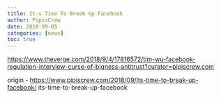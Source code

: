 ```yaml
---
title: It-s Time To Break Up Facebook
author: PipisCrew
date: 2018-09-05
categories: [news]
toc: true
---
```


https://www.theverge.com/2018/9/4/17816572/tim-wu-facebook-regulation-interview-curse-of-bigness-antitrust?curator=pipiscrew.com

origin - https://www.pipiscrew.com/2018/09/its-time-to-break-up-facebook/ its-time-to-break-up-facebook